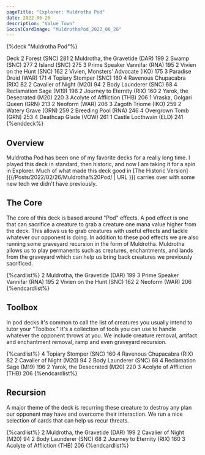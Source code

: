 ```yaml
---
pageTitle: "Explorer: Muldrotha Pod"
date: 2022-06-26
description: "Value Town"
SocialCardImage: "MuldrothaPod_2022_06_26"
---
```


{%deck "Muldrotha Pod"%}

Deck
2 Forest (SNC) 281
2 Muldrotha, the Gravetide (DAR) 199
2 Swamp (SNC) 277
2 Island (SNC) 275
3 Prime Speaker Vannifar (RNA) 195
2 Vivien on the Hunt (SNC) 162
2 Vivien, Monsters' Advocate (IKO) 175
3 Paradise Druid (WAR) 171
4 Topiary Stomper (SNC) 160
4 Ravenous Chupacabra (RIX) 82
2 Cavalier of Night (M20) 94
2 Body Launderer (SNC) 68
4 Reclamation Sage (M19) 196
2 Journey to Eternity (RIX) 160
2 Yarok, the Desecrated (M20) 220
3 Acolyte of Affliction (THB) 206
1 Vraska, Golgari Queen (GRN) 213
2 Neoform (WAR) 206
3 Zagoth Triome (IKO) 259
2 Watery Grave (GRN) 259
2 Breeding Pool (RNA) 246
4 Overgrown Tomb (GRN) 253
4 Deathcap Glade (VOW) 261
1 Castle Locthwain (ELD) 241
{%enddeck%}

## Overview

Muldrotha Pod has been one of my favorite decks for a really long time. I played this deck in standard, then historic, and now I am taking it for a spin in Explorer. Much of what made this deck good in [The Historic Version]({{/Posts/2022/02/26/Muldrotha%20Pod/  | URL }}) carries over with some new tech we didn't have previously. 

## The Core

The core of this deck is based around "Pod" effects. A pod effect is one that can sacrifice a creature to grab a creature one mana value higher from the deck. This allows us to grab creatures with useful effects and tackle whatever our opponent is doing. In addition to these pod effects we are also running some graveyard recursion in the form of Muldrotha. Muldrotha allows us to play permanents such as creatures, enchantments, and lands from the graveyard which can help us bring back creatures we previously sacrificed. 

{%cardlist%}
2 Muldrotha, the Gravetide (DAR) 199
3 Prime Speaker Vannifar (RNA) 195
2 Vivien on the Hunt (SNC) 162
2 Neoform (WAR) 206
{%endcardlist%}

## Toolbox

In pod decks it's common to call the list of creatures you usually intend to tutor your "Toolbox." It's a collection of tools you can use to handle whatever the opponent throws at you. We include creature removal, artifact and enchantment removal, ramp and even graveyard recursion. 

{%cardlist%}
4 Topiary Stomper (SNC) 160
4 Ravenous Chupacabra (RIX) 82
2 Cavalier of Night (M20) 94
2 Body Launderer (SNC) 68
4 Reclamation Sage (M19) 196
2 Yarok, the Desecrated (M20) 220
3 Acolyte of Affliction (THB) 206
{%endcardlist%}

## Recursion

A major theme of the deck is recurring these creature to destroy any plan our opponent may have and overcome their interaction. We run a nice selection of cards that can help us recur threats. 

{%cardlist%}
2 Muldrotha, the Gravetide (DAR) 199
2 Cavalier of Night (M20) 94
2 Body Launderer (SNC) 68
2 Journey to Eternity (RIX) 160
3 Acolyte of Affliction (THB) 206
{%endcardlist%}
